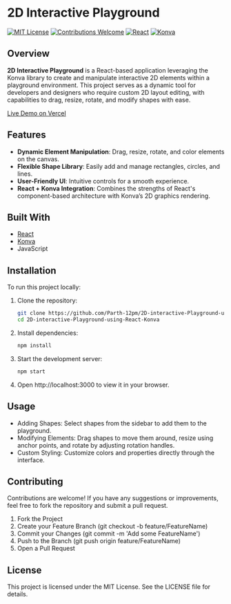 # 2D Interactive Playground

[![MIT License](https://img.shields.io/badge/License-MIT-blue.svg)](LICENSE)
[![Contributions Welcome](https://img.shields.io/badge/contributions-welcome-brightgreen.svg)](#contributing)
[![React](https://img.shields.io/badge/React-18.0.0-blue.svg)](https://reactjs.org/)
[![Konva](https://img.shields.io/badge/Konva-8.3.2-blue.svg)](https://konvajs.org/)

## Overview

**2D Interactive Playground** is a React-based application leveraging the Konva library to create and manipulate interactive 2D elements within a playground environment. This project serves as a dynamic tool for developers and designers who require custom 2D layout editing, with capabilities to drag, resize, rotate, and modify shapes with ease.

[Live Demo on Vercel](https://2-d-interactive-playground-using-react-konva.vercel.app/)

## Features

- **Dynamic Element Manipulation**: Drag, resize, rotate, and color elements on the canvas.
- **Flexible Shape Library**: Easily add and manage rectangles, circles, and lines.
- **User-Friendly UI**: Intuitive controls for a smooth experience.
- **React + Konva Integration**: Combines the strengths of React's component-based architecture with Konva’s 2D graphics rendering.

## Built With

- [React](https://reactjs.org/)
- [Konva](https://konvajs.org/)
- JavaScript

## Installation

To run this project locally:

1. Clone the repository:
   ```bash
   git clone https://github.com/Parth-12pm/2D-interactive-Playground-using-React-Konva.git
   cd 2D-interactive-Playground-using-React-Konva

2. Install dependencies:
   ```bash 
   npm install

3. Start the development server:
   ```bash
   npm start

4. Open http://localhost:3000 to view it in your browser.

## Usage

- Adding Shapes: Select shapes from the sidebar to add them to the playground.
- Modifying Elements: Drag shapes to move them around, resize using anchor points, and rotate by adjusting rotation handles.
- Custom Styling: Customize colors and properties directly through the interface.

## Contributing

Contributions are welcome! If you have any suggestions or improvements, feel free to fork the repository and submit a pull request.

1. Fork the Project
2. Create your Feature Branch (git checkout -b feature/FeatureName)
3. Commit your Changes (git commit -m 'Add some FeatureName')
4. Push to the Branch (git push origin feature/FeatureName)
5. Open a Pull Request

## License

This project is licensed under the MIT License. See the LICENSE file for details.